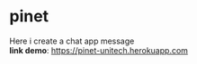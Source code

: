 # pinet
Here i create a chat app message </br>
<b>link demo</b>: https://pinet-unitech.herokuapp.com

